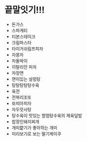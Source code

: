 # 끝말잇기!!!

- 돈가스
- 스파게티
- 티본스테이크
- 크림파스타
- 타이거쉬림프피자
- 자몽차
- 차돌박이
- 이탈리안 피자
- 자장면
- 면이있는 설렁탕
- 탕탕탕탕탕수육
- 육전
- 전복리조또
- 또띠아피자
- 자두맛사탕
- 탕수육이 맛있는 할멈탕수육의 제육덮밥
- 밥장인돼지찌개
- 개미햝기가 좋아하는 개미
- 미리보기로 보는 딸기케이쿠
